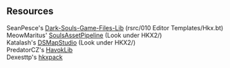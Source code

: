 ## Resources
SeanPesce's [Dark-Souls-Game-Files-Lib](https://github.com/SeanPesce/Dark-Souls-Game-Files-Lib/) (rsrc/010 Editor Templates/Hkx.bt)<br/>
MeowMaritus' [SoulsAssetPipeline](https://github.com/Meowmaritus/SoulsAssetPipeline) (Look under HKX2/)<br/>
Katalash's [DSMapStudio](https://github.com/katalash/DSMapStudio/) (Look under HKX2/)<br/>
PredatorCZ's [HavokLib](https://github.com/PredatorCZ/HavokLib)<br/>
Dexesttp's [hkxpack](https://github.com/Dexesttp/hkxpack)<br/>